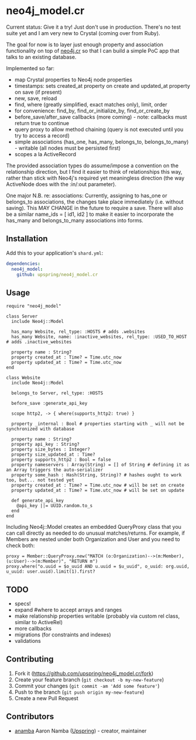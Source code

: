 # neo4j_model.cr

Current status: Give it a try! Just don't use in production. There's no test suite yet and I am very new to Crystal (coming over from Ruby).

The goal for now is to layer just enough property and association functionality on top of [neo4j.cr](https://github.com/jgaskins/neo4j.cr) so that I can build a simple PoC app that talks to an existing database.

Implemented so far:

* map Crystal properties to Neo4j node properties
* timestamps: sets created_at property on create and updated_at property on save (if present)
* new, save, reload
* find, where (greatly simplified, exact matches only), limit, order
* for convenience: find_by, find_or_initialize_by, find_or_create_by
* before_save/after_save callbacks (more coming) - note: callbacks must return true to continue
* query proxy to allow method chaining (query is not executed until you try to access a record)
* simple associations (has_one, has_many, belongs_to, belongs_to_many) - writable (all nodes must be persisted first)
* scopes a la ActiveRecord

The provided association types do assume/impose a convention on the relationship direction, but I find it easier to think of relationships this way, rather than stick with Neo4j's required yet meaningless direction (the way ActiveNode does with the :in/:out parameter).

One major N.B. re: associations: Currently, assigning to has_one or belongs_to associations, the changes take place immediately (i.e. without saving). This MAY CHANGE in the future to require a save. There will also be a similar name_ids = [ id1, id2 ] to make it easier to incorporate the has_many and belongs_to_many associations into forms.

## Installation

Add this to your application's `shard.yml`:

```yaml
dependencies:
  neo4j_model:
    github: upspring/neo4j_model.cr
```

## Usage

```crystal
require "neo4j_model"

class Server
  include Neo4j::Model

  has_many Website, rel_type: :HOSTS # adds .websites
  has_many Website, name: :inactive_websites, rel_type: :USED_TO_HOST # adds .inactive_websites

  property name : String?
  property created_at : Time? = Time.utc_now
  property updated_at : Time? = Time.utc_now
end
```

```crystal
class Website
  include Neo4j::Model

  belongs_to Server, rel_type: :HOSTS

  before_save :generate_api_key

  scope http2, -> { where(supports_http2: true) }

  property _internal : Bool # properties starting with _ will not be synchronized with database

  property name : String?
  property api_key : String?
  property size_bytes : Integer?
  property size_updated_at : Time?
  property supports_http2 : Bool = false
  property nameservers : Array(String) = [] of String # defining it as an Array triggers the auto-serializer
  property some_hash : Hash(String, String)? # hashes ought to work too, but... not tested yet
  property created_at : Time? = Time.utc_now # will be set on create
  property updated_at : Time? = Time.utc_now # will be set on update

  def generate_api_key
    @api_key ||= UUID.random.to_s
  end
end
```

Including Neo4j::Model creates an embedded QueryProxy class that you can call directly as needed to do unusual matches/returns. For example, if Members are nested under both Organization and User and you need to check both:

```crystal
proxy = Member::QueryProxy.new("MATCH (o:Organization)-->(m:Member), (u:User)-->(m:Member)", "RETURN m")
proxy.where("o.uuid = $o_uuid AND u.uuid = $u_uuid", o_uuid: org.uuid, u_uuid: user.uuid).limit(1).first?
```

## TODO

* specs!
* expand #where to accept arrays and ranges
* make relationship properties writable (probably via custom rel class, similar to ActiveRel)
* more callbacks
* migrations (for constraints and indexes)
* validations

## Contributing

1. Fork it (<https://github.com/upspring/neo4j_model.cr/fork>)
2. Create your feature branch (`git checkout -b my-new-feature`)
3. Commit your changes (`git commit -am 'Add some feature'`)
4. Push to the branch (`git push origin my-new-feature`)
5. Create a new Pull Request

## Contributors

- [anamba](https://github.com/anamba) Aaron Namba ([Upspring](https://github.com/organizations/upspring)) - creator, maintainer
